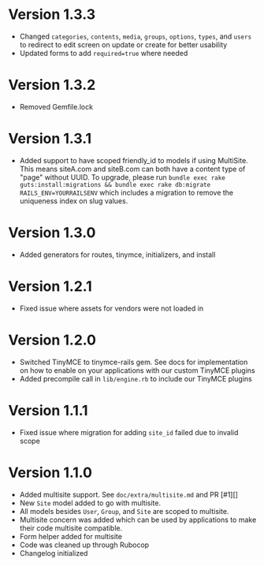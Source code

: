 # Version 1.3.3

+ Changed `categories`, `contents`, `media`, `groups`, `options`, `types`, and `users` to redirect to edit screen on update or create for better usability
+ Updated forms to add `required=true` where needed

# Version 1.3.2

+ Removed Gemfile.lock

# Version 1.3.1

+ Added support to have scoped friendly_id to models if using MultiSite. This means siteA.com and siteB.com can both have a content type of "page" without UUID. To upgrade, please run `bundle exec rake guts:install:migrations && bundle exec rake db:migrate RAILS_ENV=YOURRAILSENV` which includes a migration to remove the uniqueness index on slug values.

# Version 1.3.0

+ Added generators for routes, tinymce, initializers, and install

# Version 1.2.1

+ Fixed issue where assets for vendors were not loaded in

# Version 1.2.0

+ Switched TinyMCE to tinymce-rails gem. See docs for implementation on how to enable on your applications with our custom TinyMCE plugins
+ Added precompile call in `lib/engine.rb` to include our TinyMCE plugins

# Version 1.1.1

+ Fixed issue where migration for adding `site_id` failed due to invalid scope

# Version 1.1.0

+ Added multisite support. See `doc/extra/multisite.md` and PR [#1][]
+ New `Site` model added to go with multisite.
+ All models besides `User`, `Group`, and `Site` are scoped to multisite.
+ Multisite concern was added which can be used by applications to make their code multisite compatible.
+ Form helper added for multisite
+ Code was cleaned up through Rubocop
+ Changelog initialized

